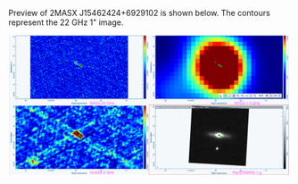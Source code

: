 Preview of 2MASX J15462424+6929102 is shown below. The contours represent the 22 GHz 1" image. 

![2MASXJ15462424+6929102.png](2MASXJ15462424+6929102.png "2MASXJ15462424+6929102")

